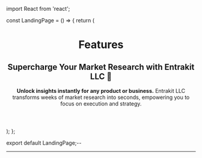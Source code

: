 import React from 'react';

const LandingPage = () => {
  return (
    <div className="min-h-screen bg-gray-900 text-gray-300 font-['Playfair Display'] p-8">
      <div className="max-w-4xl mx-auto space-y-12 animate-slide-up">
        <header className="space-y-4">
          <h1 className="text-4xl font-medium">Features</h1>
          <h2 className="text-3xl font-medium text-blue-400">
            Supercharge Your Market Research with Entrakit LLC 🚀
          </h2>
          <p className="text-xl">
            <strong>Unlock insights instantly for any product or business.</strong> Entrakit LLC transforms weeks of market research into seconds, empowering you to focus on execution and strategy.
          </p>
        </header>

        
  );
};

export default LandingPage;--

---

